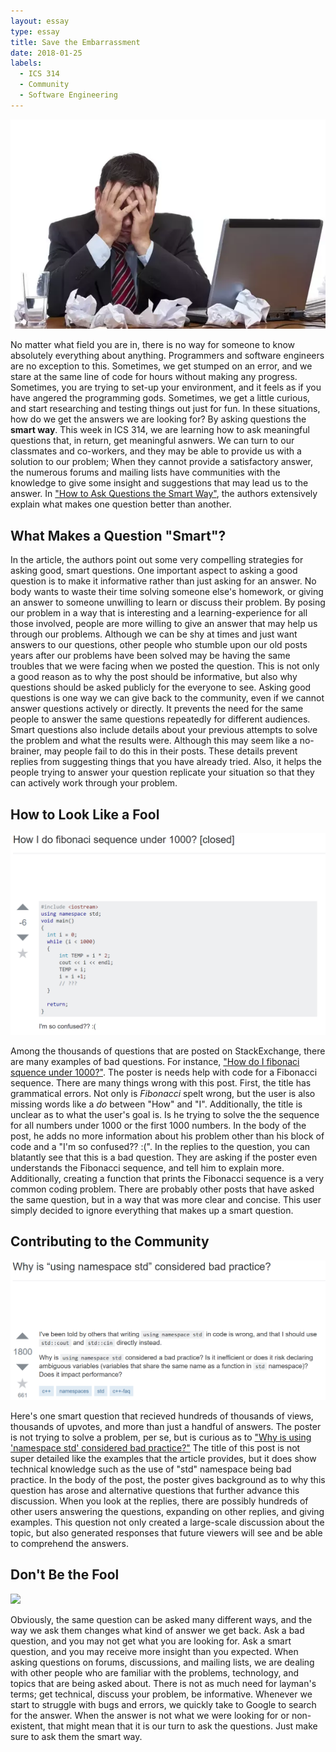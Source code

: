 ```yaml
---
layout: essay
type: essay
title: Save the Embarrassment
date: 2018-01-25
labels:
  - ICS 314
  - Community
  - Software Engineering
---
```


<img class="ui medium left floated rounded image" src="/images/smart_questions/smart_questions-frustrated.png">

No matter what field you are in, there is no way for someone to know absolutely everything about anything. Programmers and software engineers are no exception to this. Sometimes, we get stumped on an error, and we stare at the same line of code for hours without making any progress. Sometimes, you are trying to set-up your environment, and it feels as if you have angered the programming gods. Sometimes, we get a little curious, and start researching and testing things out just for fun. In these situations, how do we get the answers we are looking for? By asking questions the **smart way**. This week in ICS 314, we are learning how to ask meaningful questions that, in return, get meaningful asnwers. We can turn to our classmates and co-workers, and they may be able to provide us with a solution to our problem; When they cannot provide a satisfactory answer, the numerous forums and mailing lists have communities with the knowledge to give some insight and suggestions that may lead us to the answer. In <a href="http://www.catb.org/esr/faqs/smart-questions.html">"How to Ask Questions the Smart Way"</a>, the authors extensively explain what makes one question better than another. 

## What Makes a Question "Smart"? 

In the article, the authors point out some very compelling strategies for asking good, smart questions. One important aspect to asking a good question is to make it informative rather than just asking for an answer. No body wants to waste their time solving someone else's homework, or giving an answer to someone unwilling to learn or discuss their problem. By posing our problem in a way that is interesting and a learning-experience for all those involved, people are more willing to give an answer that may help us through our problems. Although we can be shy at times and just want answers to our questions, other people who stumble upon our old posts years after our problems have been solved may be having the same troubles that we were facing when we posted the question. This is not only a good reason as to why the post should be informative, but also why questions should be asked publicly for the everyone to see. Asking good questions is one way we can give back to the community, even if we cannot answer questions actively or directly. It prevents the need for the same people to answer the same questions repeatedly for different audiences. Smart questions also include details about your previous attempts to solve the problem and what the results were. Although this may seem like a no-brainer, may people fail to do this in their posts. These details prevent replies from suggesting things that you have already tried. Also, it helps the people trying to answer your question replicate your situation so that they can actively work through your problem.

## How to Look Like a Fool

<img class="ui large right floated rounded image" src="/images/smart_questions/smart_questions-bad.png">

Among the thousands of questions that are posted on StackExchange, there are many examples of bad questions. For instance, <a href="https://stackoverflow.com/questions/2210928/how-i-do-fibonaci-sequence-under-1000">"How do I fibonaci squence under 1000?"</a>. The poster is needs help with code for a Fibonacci sequence. There are many things wrong with this post. First, the title has grammatical errors. Not only is _Fibonacci_ spelt wrong, but the user is also missing words like a _do_ between "How" and "I". Additionally, the title is unclear as to what the user's goal is. Is he trying to solve the the sequence for all numbers under 1000 or the first 1000 numbers. In the body of the post, he adds no more information about his problem other than his block of code and a "I'm so confused?? :(". In the replies to the question, you can blatantly see that this is a bad question. They are asking if the poster even understands the Fibonacci sequence, and tell him to explain more. Additionally, creating a function that prints the Fibonacci sequence is a very common coding problem. There are probably other posts that have asked the same question, but in a way that was more clear and concise. This user simply decided to ignore everything that makes up a smart question. 

## Contributing to the Community

<img class="ui large left floated rounded image" src="/images/smart_questions/smart_questions-good.png">

Here's one smart question that recieved hundreds of thousands of views, thousands of upvotes, and more than just a handful of answers. The poster is not trying to solve a problem, per se, but is curious as to <a href="https://stackoverflow.com/questions/1452721/why-is-using-namespace-std-considered-bad-practice">"Why is using 'namespace std' considered bad practice?"</a> The title of this post is not super detailed like the examples that the article provides, but it does show technical knowledge such as the use of "std" namespace being bad practice. In the body of the post, the poster gives background as to why this question has arose and alternative questions that further advance this discussion. When you look at the replies, there are possibly hundreds of other users answering the questions, expanding on other replies, and giving examples. This question not only created a large-scale discussion about the topic, but also generated responses that future viewers will see and be able to comprehend the answers.

## Don't Be the Fool

<img class="ui medium left floated rounded image" src="/images/smart_questions/smart_questions-thinking.jpg">

Obviously, the same question can be asked many different ways, and the way we ask them changes what kind of answer we get back. Ask a bad question, and you may not get what you are looking for. Ask a smart question, and you may receive more insight than you expected. When asking questions on forums, discussions, and mailing lists, we are dealing with other people who are familiar with the problems, technology, and topics that are being asked about. There is not as much need for layman's terms; get technical, discuss your problem, be informative. Whenever we start to struggle with bugs and errors, we quickly take to Google to search for the answer. When the answer is not what we were looking for or non-existent, that might mean that it is our turn to ask the questions. Just make sure to ask them the smart way.
